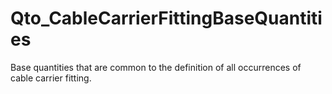 # Qto_CableCarrierFittingBaseQuantities

Base quantities that are common to the definition of all occurrences of cable carrier fitting.
